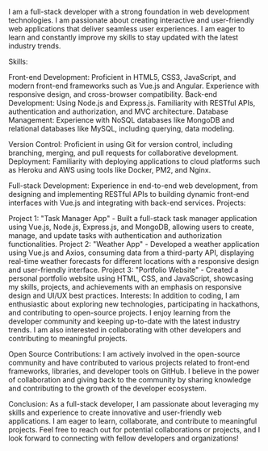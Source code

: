 I am a  full-stack developer with a strong foundation in web development technologies. I am passionate about creating interactive and user-friendly web applications that deliver seamless user experiences. I am eager to learn and constantly improve my skills to stay updated with the latest industry trends.

Skills:

Front-end Development: Proficient in HTML5, CSS3, JavaScript, and modern front-end frameworks such as Vue.js and Angular. Experience with responsive design, and cross-browser compatibility.
Back-end Development: Using Node.js and Express.js. Familiarity with RESTful APIs, authentication and authorization, and MVC architecture.
Database Management: Experience with NoSQL databases like MongoDB and relational databases like MySQL, including querying, data modeling.

Version Control: Proficient in using Git for version control, including branching, merging, and pull requests for collaborative development.
Deployment: Familiarity with deploying applications to cloud platforms such as Heroku and AWS using tools like Docker, PM2, and Nginx.


Full-stack Development: Experience in end-to-end web development, from designing and implementing RESTful APIs to building dynamic front-end interfaces with Vue.js and integrating with back-end services.
Projects:

Project 1: "Task Manager App" - Built a full-stack task manager application using Vue.js, Node.js, Express.js, and MongoDB, allowing users to create, manage, and update tasks with authentication and authorization functionalities.
Project 2: "Weather App" - Developed a weather application using Vue.js and Axios, consuming data from a third-party API, displaying real-time weather forecasts for different locations with a responsive design and user-friendly interface.
Project 3: "Portfolio Website" - Created a personal portfolio website using HTML, CSS, and JavaScript, showcasing my skills, projects, and achievements with an emphasis on responsive design and UI/UX best practices.
Interests:
In addition to coding, I am enthusiastic about exploring new technologies, participating in hackathons, and contributing to open-source projects. I enjoy learning from the developer community and keeping up-to-date with the latest industry trends. I am also interested in collaborating with other developers and contributing to meaningful projects.

Open Source Contributions:
I am actively involved in the open-source community and have contributed to various projects related to front-end frameworks, libraries, and developer tools on GitHub. I believe in the power of collaboration and giving back to the community by sharing knowledge and contributing to the growth of the developer ecosystem.

Conclusion:
As a  full-stack developer, I am passionate about leveraging my skills and experience to create innovative and user-friendly web applications. I am eager to learn, collaborate, and contribute to meaningful projects. Feel free to reach out for potential collaborations or projects, and I look forward to connecting with fellow developers and organizations!
